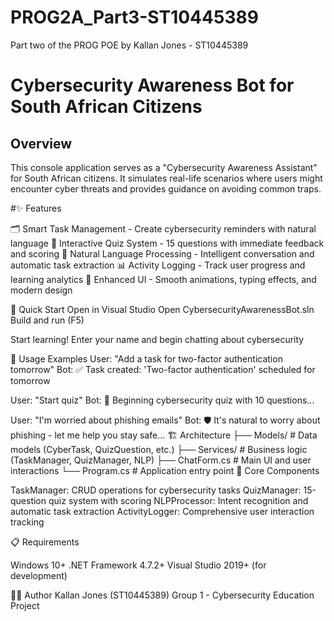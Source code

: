 # PROG2A_Part3-ST10445389
Part two of the PROG POE by Kallan Jones - ST10445389

# Cybersecurity Awareness Bot for South African Citizens

## Overview
This console application serves as a "Cybersecurity Awareness Assistant" 
for South African citizens. It simulates real-life scenarios where users might encounter cyber threats and provides guidance on avoiding common traps.

#✨ Features

🗂️ Smart Task Management - Create cybersecurity reminders with natural language
🎯 Interactive Quiz System - 15 questions with immediate feedback and scoring
🧠 Natural Language Processing - Intelligent conversation and automatic task extraction
📊 Activity Logging - Track user progress and learning analytics
🎨 Enhanced UI - Smooth animations, typing effects, and modern design

🚀 Quick Start
Open in Visual Studio
Open CybersecurityAwarenessBot.sln
Build and run (F5)

Start learning!
Enter your name and begin chatting about cybersecurity


💬 Usage Examples
User: "Add a task for two-factor authentication tomorrow"
Bot: ✅ Task created: 'Two-factor authentication' scheduled for tomorrow

User: "Start quiz"
Bot: 🎯 Beginning cybersecurity quiz with 10 questions...

User: "I'm worried about phishing emails"
Bot: 🛡️ It's natural to worry about phishing - let me help you stay safe...
🏗️ Architecture
├── Models/          # Data models (CyberTask, QuizQuestion, etc.)
├── Services/        # Business logic (TaskManager, QuizManager, NLP)
├── ChatForm.cs      # Main UI and user interactions
└── Program.cs       # Application entry point
🎯 Core Components

TaskManager: CRUD operations for cybersecurity tasks
QuizManager: 15-question quiz system with scoring
NLPProcessor: Intent recognition and automatic task extraction
ActivityLogger: Comprehensive user interaction tracking

📋 Requirements

Windows 10+
.NET Framework 4.7.2+
Visual Studio 2019+ (for development)

👨‍💻 Author
Kallan Jones (ST10445389)
Group 1 - Cybersecurity Education Project

